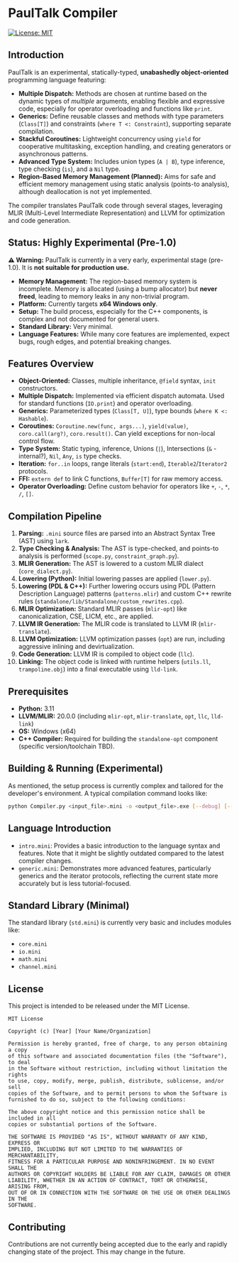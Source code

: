 # PaulTalk Compiler

[![License: MIT](https://img.shields.io/badge/License-MIT-yellow.svg)](https://opensource.org/licenses/MIT) <!-- Placeholder -->
<!-- Add other badges for build status, etc. later -->

## Introduction

PaulTalk is an experimental, statically-typed, **unabashedly object-oriented** programming language featuring:

*   **Multiple Dispatch:** Methods are chosen at runtime based on the dynamic types of *multiple* arguments, enabling flexible and expressive code, especially for operator overloading and functions like `print`.
*   **Generics:** Define reusable classes and methods with type parameters (`Class[T]`) and constraints (`where T <: Constraint`), supporting separate compilation.
*   **Stackful Coroutines:** Lightweight concurrency using `yield` for cooperative multitasking, exception handling, and creating generators or asynchronous patterns.
*   **Advanced Type System:** Includes union types (`A | B`), type inference, type checking (`is`), and a `Nil` type.
*   **Region-Based Memory Management (Planned):** Aims for safe and efficient memory management using static analysis (points-to analysis), although deallocation is not yet implemented.

The compiler translates PaulTalk code through several stages, leveraging MLIR (Multi-Level Intermediate Representation) and LLVM for optimization and code generation.

## Status: Highly Experimental (Pre-1.0)

**⚠️ Warning:** PaulTalk is currently in a very early, experimental stage (pre-1.0). It is **not suitable for production use.**

*   **Memory Management:** The region-based memory system is incomplete. Memory is allocated (using a bump allocator) but **never freed**, leading to memory leaks in any non-trivial program.
*   **Platform:** Currently targets **x64 Windows only**.
*   **Setup:** The build process, especially for the C++ components, is complex and not documented for general users.
*   **Standard Library:** Very minimal.
*   **Language Features:** While many core features are implemented, expect bugs, rough edges, and potential breaking changes.

## Features Overview

*   **Object-Oriented:** Classes, multiple inheritance, `@field` syntax, `init` constructors.
*   **Multiple Dispatch:** Implemented via efficient dispatch automata. Used for standard functions (`IO.print`) and operator overloading.
*   **Generics:** Parameterized types (`Class[T, U]`), type bounds (`where K <: Hashable`).
*   **Coroutines:** `Coroutine.new(func, args...)`, `yield(value)`, `coro.call(arg?)`, `coro.result()`. Can yield exceptions for non-local control flow.
*   **Type System:** Static typing, inference, Unions (`|`), Intersections (`&` - internal?), `Nil`, `Any`, `is` type checks.
*   **Iteration:** `for..in` loops, range literals (`start:end`), `Iterable2`/`Iterator2` protocols.
*   **FFI:** `extern def` to link C functions, `Buffer[T]` for raw memory access.
*   **Operator Overloading:** Define custom behavior for operators like `+`, `-`, `*`, `/`, `[]`.

## Compilation Pipeline

1.  **Parsing:** `.mini` source files are parsed into an Abstract Syntax Tree (AST) using `lark`.
2.  **Type Checking & Analysis:** The AST is type-checked, and points-to analysis is performed (`scope.py`, `constraint_graph.py`).
3.  **MLIR Generation:** The AST is lowered to a custom MLIR dialect (`core_dialect.py`).
4.  **Lowering (Python):** Initial lowering passes are applied (`lower.py`).
5.  **Lowering (PDL & C++):** Further lowering occurs using PDL (Pattern Description Language) patterns (`patterns.mlir`) and custom C++ rewrite rules (`standalone/lib/Standalone/custom_rewrites.cpp`).
6.  **MLIR Optimization:** Standard MLIR passes (`mlir-opt`) like canonicalization, CSE, LICM, etc., are applied.
7.  **LLVM IR Generation:** The MLIR code is translated to LLVM IR (`mlir-translate`).
8.  **LLVM Optimization:** LLVM optimization passes (`opt`) are run, including aggressive inlining and devirtualization.
9.  **Code Generation:** LLVM IR is compiled to object code (`llc`).
10. **Linking:** The object code is linked with runtime helpers (`utils.ll`, `trampoline.obj`) into a final executable using `lld-link`.

## Prerequisites

*   **Python:** 3.11
*   **LLVM/MLIR:** 20.0.0 (including `mlir-opt`, `mlir-translate`, `opt`, `llc`, `lld-link`)
*   **OS:** Windows (x64)
*   **C++ Compiler:** Required for building the `standalone-opt` component (specific version/toolchain TBD).

## Building & Running (Experimental)

As mentioned, the setup process is currently complex and tailored for the developer's environment. A typical compilation command looks like:

```bash
python Compiler.py <input_file>.mini -o <output_file>.exe [--debug] [--dependencies]
```

## Language Introduction

*   `intro.mini`: Provides a basic introduction to the language syntax and features. Note that it might be slightly outdated compared to the latest compiler changes.
*   `generic.mini`: Demonstrates more advanced features, particularly generics and the iterator protocols, reflecting the current state more accurately but is less tutorial-focused.

## Standard Library (Minimal)

The standard library (`std.mini`) is currently very basic and includes modules like:

*   `core.mini`
*   `io.mini`
*   `math.mini`
*   `channel.mini`

## License

This project is intended to be released under the MIT License.

```
MIT License

Copyright (c) [Year] [Your Name/Organization]

Permission is hereby granted, free of charge, to any person obtaining a copy
of this software and associated documentation files (the "Software"), to deal
in the Software without restriction, including without limitation the rights
to use, copy, modify, merge, publish, distribute, sublicense, and/or sell
copies of the Software, and to permit persons to whom the Software is
furnished to do so, subject to the following conditions:

The above copyright notice and this permission notice shall be included in all
copies or substantial portions of the Software.

THE SOFTWARE IS PROVIDED "AS IS", WITHOUT WARRANTY OF ANY KIND, EXPRESS OR
IMPLIED, INCLUDING BUT NOT LIMITED TO THE WARRANTIES OF MERCHANTABILITY,
FITNESS FOR A PARTICULAR PURPOSE AND NONINFRINGEMENT. IN NO EVENT SHALL THE
AUTHORS OR COPYRIGHT HOLDERS BE LIABLE FOR ANY CLAIM, DAMAGES OR OTHER
LIABILITY, WHETHER IN AN ACTION OF CONTRACT, TORT OR OTHERWISE, ARISING FROM,
OUT OF OR IN CONNECTION WITH THE SOFTWARE OR THE USE OR OTHER DEALINGS IN THE
SOFTWARE.
```

## Contributing

Contributions are not currently being accepted due to the early and rapidly changing state of the project. This may change in the future.
